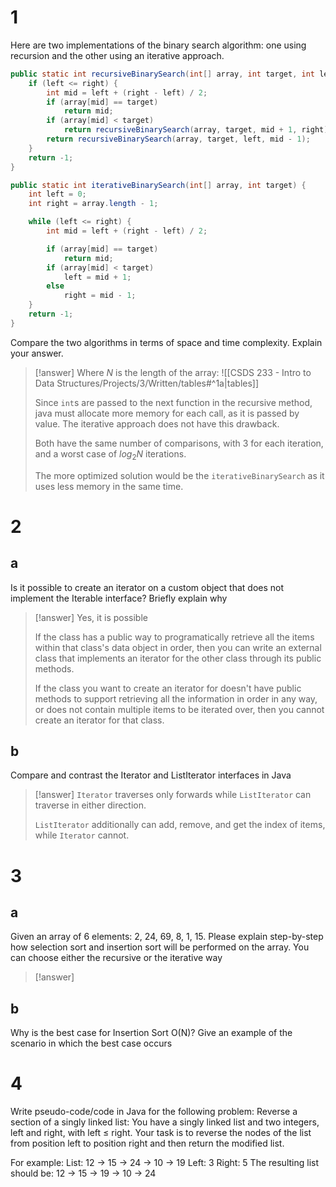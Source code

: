 # 1

Here are two implementations of the binary search algorithm: one using recursion and the other using an iterative approach.

```java
public static int recursiveBinarySearch(int[] array, int target, int left, int right) {
	if (left <= right) {
		int mid = left + (right - left) / 2;
		if (array[mid] == target)
			return mid;
		if (array[mid] < target)
			return recursiveBinarySearch(array, target, mid + 1, right);
		return recursiveBinarySearch(array, target, left, mid - 1);
	}
	return -1;
}
```

```java
public static int iterativeBinarySearch(int[] array, int target) {
	int left = 0;
	int right = array.length - 1;

	while (left <= right) {
		int mid = left + (right - left) / 2;

		if (array[mid] == target)
			return mid;
		if (array[mid] < target)
			left = mid + 1;
		else
			right = mid - 1;
	}
	return -1;
}
```

Compare the two algorithms in terms of space and time complexity. Explain your answer.

> [!answer]
> Where $N$ is the length of the array:
> ![[CSDS 233 - Intro to Data Structures/Projects/3/Written/tables#^1a|tables]]
> 
> Since `int`s are passed to the next function in the recursive method, java must allocate more memory for each call, as it is passed by value. The iterative approach does not have this drawback.
> 
> Both have the same number of comparisons, with 3 for each iteration, and a worst case of $log_2N$ iterations.
> 
> The more optimized solution would be the `iterativeBinarySearch` as it uses less memory in the same time.
 
# 2

## a

Is it possible to create an iterator on a custom object that does not implement the Iterable interface? Briefly explain why

> [!answer]
> Yes, it is possible
> 
> If the class has a public way to programatically retrieve all the items within that class's data object in order, then you can write an external class that implements an iterator for the other class through its public methods.
> 
> If the class you want to create an iterator for doesn't have public methods to support retrieving all the information in order in any way, or does not contain multiple items to be iterated over, then you cannot create an iterator for that class.

## b

Compare and contrast the Iterator and ListIterator interfaces in Java

> [!answer]
> `Iterator` traverses only forwards while `ListIterator` can traverse in either direction.
> 
> `ListIterator` additionally can add, remove, and get the index of items, while `Iterator` cannot.

# 3

## a

Given an array of 6 elements: 2, 24, 69, 8, 1, 15. Please explain step-by-step how selection sort and insertion sort will be performed on the array. You can choose either the recursive or the iterative way

> [!answer]
> 

## b

Why is the best case for Insertion Sort O(N)? Give an example of the scenario in which the best case occurs

# 4

Write pseudo-code/code in Java for the following problem:
Reverse a section of a singly linked list: You have a singly linked list and two integers, left and right, with left ≤ right. Your task is to reverse the nodes of the list from position left to position right and then return the modified list.

For example:
List: 12 → 15 → 24 → 10 → 19
Left: 3
Right: 5
The resulting list should be: 12 → 15 → 19 → 10 → 24